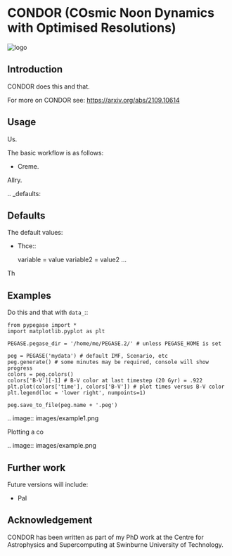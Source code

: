 # CONDOR (COsmic Noon Dynamics with Optimised Resolutions)

![logo](https://user-images.githubusercontent.com/14315715/135545635-6c22fbbe-3ee5-4201-a8bc-9c0d4e562978.jpeg)

Introduction
------------

CONDOR does this and that.

For more on CONDOR see: https://arxiv.org/abs/2109.10614


Usage
-----

Us.

The basic workflow is as follows:

- Creme.

Allry.

.. _defaults:

Defaults
--------

The default values:

- Thce::

  variable = value
  variable2 = value2
  ...

Th

Examples
--------
Do this and that with ``data_``::

    from pypegase import *
    import matplotlib.pyplot as plt

    PEGASE.pegase_dir = '/home/me/PEGASE.2/' # unless PEGASE_HOME is set

    peg = PEGASE('mydata') # default IMF, Scenario, etc
    peg.generate() # some minutes may be required, console will show progress
    colors = peg.colors()
    colors['B-V'][-1] # B-V color at last timestep (20 Gyr) = .922
    plt.plot(colors['time'], colors['B-V']) # plot times versus B-V color
    plt.legend(loc = 'lower right', numpoints=1)

    peg.save_to_file(peg.name + '.peg')

.. image:: images/example1.png

Plotting a co

.. image:: images/example.png

Further work
------------

Future versions will include:

- PaI

Acknowledgement
---------------
CONDOR has been written as part of my PhD work at the Centre for Astrophysics and Supercomputing at
Swinburne University of Technology.
